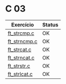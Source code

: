 # C 03

| Exercício                         | Status |
| --------------------------------- | ------ |
| [ft_strcmp.c](ex00/ft_strcmp.c)   | OK     |
| [ft_strncmp.c](ex01/ft_strncmp.c) | OK     |
| [ft_strcat.c](ex02/ft_strcat.c)   | OK     |
| [ft_strncat.c](ex03/ft_strncat.c) | OK     |
| [ft_strstr.c](ex04/ft_strstr.c)   | OK     |
| [ft_strlcat.c](ex05/ft_strlcat.c) | OK     |

